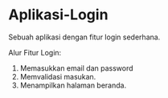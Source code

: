 # Aplikasi-Login
Sebuah aplikasi dengan fitur login sederhana.

Alur Fitur Login:
1. Memasukkan email dan password
2. Memvalidasi masukan.
3. Menampilkan halaman beranda.

